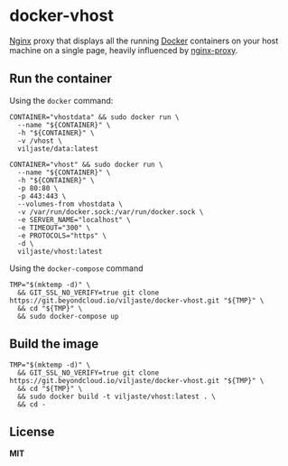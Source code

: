 # docker-vhost

[Nginx](http://nginx.org/) proxy that displays all the running [Docker](https://www.docker.com/) containers on your host machine on a single page, heavily influenced by [nginx-proxy](https://github.com/jwilder/nginx-proxy).

## Run the container

Using the `docker` command:

    CONTAINER="vhostdata" && sudo docker run \
      --name "${CONTAINER}" \
      -h "${CONTAINER}" \
      -v /vhost \
      viljaste/data:latest
 
    CONTAINER="vhost" && sudo docker run \
      --name "${CONTAINER}" \
      -h "${CONTAINER}" \
      -p 80:80 \
      -p 443:443 \
      --volumes-from vhostdata \
      -v /var/run/docker.sock:/var/run/docker.sock \
      -e SERVER_NAME="localhost" \
      -e TIMEOUT="300" \
      -e PROTOCOLS="https" \
      -d \
      viljaste/vhost:latest

Using the `docker-compose` command

    TMP="$(mktemp -d)" \
      && GIT_SSL_NO_VERIFY=true git clone https://git.beyondcloud.io/viljaste/docker-vhost.git "${TMP}" \
      && cd "${TMP}" \
      && sudo docker-compose up

## Build the image

    TMP="$(mktemp -d)" \
      && GIT_SSL_NO_VERIFY=true git clone https://git.beyondcloud.io/viljaste/docker-vhost.git "${TMP}" \
      && cd "${TMP}" \
      && sudo docker build -t viljaste/vhost:latest . \
      && cd -

## License

**MIT**
